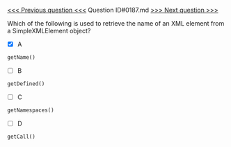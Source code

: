 [<<< Previous question <<<](0186.md)  Question ID#0187.md  [>>> Next question >>>](0188.md) 

Which of the following is used to retrieve the name of an XML element from a SimpleXMLElement object?

- [x] A
```php
getName()
```

- [ ] B
```php
getDefined()
```

- [ ] C
```php
getNamespaces()
```

- [ ] D
```php
getCall()
```

